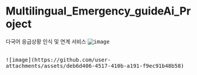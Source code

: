 # Multilingual_Emergency_guideAi_Project
다국어 응급상황 인식 및 연계 서비스 
<kbd>
![image](https://github.com/user-attachments/assets/935ca1fc-70cf-4a69-be83-a344bc19db66)
</kbd>

<br>

<kbd>
![image](https://github.com/user-attachments/assets/deb6d406-4517-410b-a191-f9ec91b48b58)
</kbd>
